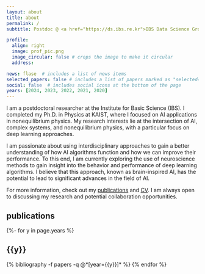 ```yaml
---
layout: about
title: about
permalink: /
subtitle: Postdoc @ <a href="https://ds.ibs.re.kr">IBS Data Science Group</a>

profile:
  align: right
  image: prof_pic.png
  image_circular: false # crops the image to make it circular
  address: 

news: flase  # includes a list of news items
selected_papers: false # includes a list of papers marked as "selected={true}"
social: false  # includes social icons at the bottom of the page
years: [2024, 2023, 2022, 2021, 2020]
---
```


I am a postdoctoral researcher at the Institute for Basic Science (IBS). I completed my Ph.D. in Physics at KAIST, where I focused on AI applications in nonequilibrium physics. My research interests lie at the intersection of AI, complex systems, and nonequilibrium physics, with a particular focus on deep learning approaches.

I am passionate about using interdisciplinary approaches to gain a better understanding of how AI algorithms function and how we can improve their performance. To this end, I am currently exploring the use of neuroscience methods to gain insight into the behavior and performance of deep learning algorithms. I believe that this approach, known as brain-inspired AI, has the potential to lead to significant advances in the field of AI.

For more information, check out my [publications](https://kdkyum.github.io/publications/) and [CV](https://kdkyum.github.io/assets/pdf/CV_DKK.pdf). I am always open to discussing my research and potential collaboration opportunities.

<!-- I am a physicist passionate about AI and did my PhD in physics at KAIST, Korea. Under professor [Hawoong Jeong](https://stat.kaist.ac.kr/~hjeong/)'s supervision, I worked on applications of ML in complex systems and statistical physics. My current research focus is understanding highly complex nonequilibrium systems, such as biological systems, active matter, and others in nature, through stochastic thermodynamics with ML-based approaches. -->

<div class="clearfix">
</div>

<div class="publications">
<h2>publications</h2>
{%- for y in page.years %}
  <h2 class="year">{{y}}</h2>
  {% bibliography -f papers -q @*[year={{y}}]* %}
{% endfor %}

</div>